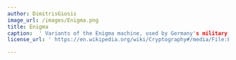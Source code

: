 ```yaml
---
author: DimitrisGiosis
image_url: /images/Enigma.png
title: Enigma
caption:  ' Variants of the Enigma machine, used by Germany's military and civil authorities from the late 1920s through World War II, implemented a complex electro-mechanical polyalphabetic cipher.  '
license_url: ' https://en.wikipedia.org/wiki/Cryptography#/media/File:Enigma.jpg '

---
```

